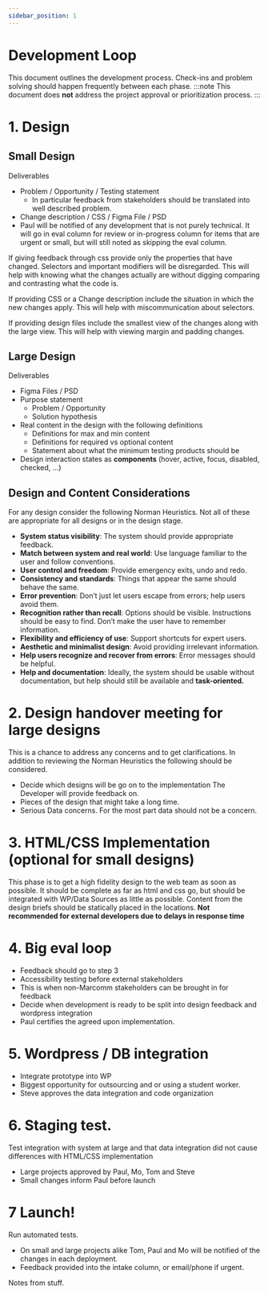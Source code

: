 ```yaml
---
sidebar_position: 1
---
```

# Development Loop
This document outlines the development process. Check-ins and problem solving should happen frequently between each phase.
:::note
This document does **not** address the project approval or prioritization process.
:::

# 1. Design
## Small Design
Deliverables
- Problem / Opportunity / Testing statement
    - In particular feedback from stakeholders should be translated into well described problem.
- Change description / CSS / Figma File / PSD
- Paul will be notified of any development that is not purely technical. It will go in eval column for review or in-progress column for items that are urgent or small, but will still noted as skipping the eval column.

If giving feedback through css provide only the properties that have changed. Selectors and important modifiers will be disregarded. This will help with knowing what the changes actually are without digging comparing and contrasting what the code is.

If providing CSS or a Change description include the situation in which the new changes apply. This will help with miscommunication about selectors.

If providing design files include the smallest view of the changes along with the large view. This will help with viewing margin and padding changes.

## Large Design
Deliverables
- Figma Files / PSD
- Purpose statement
    - Problem / Opportunity
    - Solution hypothesis 
- Real content in the design with the following definitions
    - Definitions for max and min content
    - Definitions for required vs optional content
    - Statement about what the minimum testing products should be
- Design interaction states as **components** (hover, active, focus, disabled, checked, ...)

## Design and Content Considerations
For any design consider the following Norman Heuristics. Not all of these are appropriate for all designs or in the design stage.

- **System status visibility**: The system should provide appropriate feedback.
- **Match between system and real world**: Use language familiar to the user and follow conventions.
- **User control and freedom**: Provide emergency exits, undo and redo.
- **Consistency and standards**: Things that appear the same should behave the same.
- **Error prevention**: Don’t just let users escape from errors; help users avoid them.
- **Recognition rather than recall**: Options should be visible. Instructions should be easy to find. Don’t make the user have to remember information.
- **Flexibility and efficiency of use**: Support shortcuts for expert users.
- **Aesthetic and minimalist design**: Avoid providing irrelevant information.
- **Help users recognize and recover from errors**: Error messages should be helpful.
- **Help and documentation**: Ideally, the system should be usable without documentation, but help should still be available and **task-oriented.**

# 2. Design handover meeting for large designs
This is a chance to address any concerns and to get clarifications.
In addition to reviewing the Norman Heuristics the following should be considered.
- Decide which designs will be go on to the implementation
The Developer will provide feedback on.
- Pieces of the design that might take a long time.
- Serious Data concerns. For the most part data should not be a concern.

# 3. HTML/CSS Implementation (optional for small designs)
This phase is to get a high fidelity design to the web team as soon as possible. It should be complete as far as html and css go, but should be integrated with WP/Data Sources as little as possible. Content from the design briefs should be statically placed in the locations. **Not recommended for external developers due to delays in response time**

# 4. Big eval loop
- Feedback should go to step 3
- Accessibility testing before external stakeholders
- This is when non-Marcomm stakeholders can be brought in for feedback
- Decide when development is ready to be split into design feedback and wordpress integration
- Paul certifies the agreed upon implementation. 

# 5. Wordpress / DB integration
- Integrate prototype into WP
- Biggest opportunity for outsourcing and or using a student worker.
- Steve approves the data integration and code organization

# 6. Staging test.
Test integration with system at large and that data integration did not cause differences with HTML/CSS implementation
- Large projects approved by Paul, Mo, Tom and Steve
- Small changes inform Paul before launch

# 7 Launch!
Run automated tests.
- On small and large projects alike Tom, Paul and Mo will be notified of the changes in each deployment.
- Feedback provided into the intake column, or email/phone if urgent.

Notes from stuff.